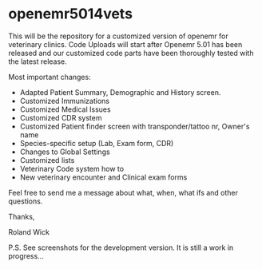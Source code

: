 # openemr5014vets

This will be the repository for a customized version of openemr for veterinary clinics. Code Uploads will start after Openemr 5.01 has been released and our customized code parts have been thoroughly tested with the latest release.

Most important changes:
- Adapted Patient Summary, Demographic and History screen.
- Customized Immunizations
- Customized Medical Issues
- Customized CDR system
- Customized Patient finder screen with transponder/tattoo nr, Owner's name
- Species-specific setup (Lab, Exam form, CDR)
- Changes to Global Settings 
- Customized lists
- Veterinary Code system how to
- New veterinary encounter and Clinical exam forms

Feel free to send me a message about what, when, what ifs and other questions.

Thanks,

Roland Wick

P.S.
See screenshots for the development version. It is still a work in progress...
